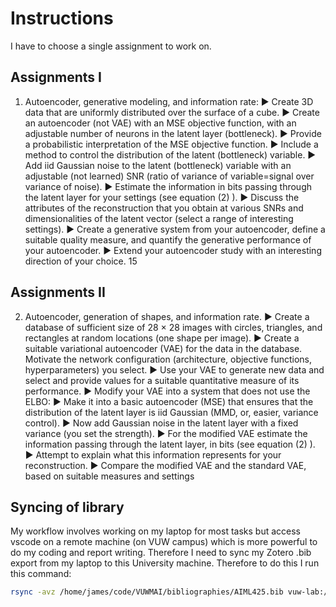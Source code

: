 # Instructions

I have to choose a single assignment to work on.

## Assignments I
1. Autoencoder, generative modeling, and information rate:
▶ Create 3D data that are uniformly distributed over the surface of a cube.
▶ Create an autoencoder (not VAE) with an MSE objective function, with an
adjustable number of neurons in the latent layer (bottleneck).
▶ Provide a probabilistic interpretation of the MSE objective function.
▶ Include a method to control the distribution of the latent (bottleneck) variable.
▶ Add iid Gaussian noise to the latent (bottleneck) variable with an adjustable
(not learned) SNR (ratio of variance of variable=signal over variance of noise).
▶ Estimate the information in bits passing through the latent layer for your
settings (see equation (2) ).
▶ Discuss the attributes of the reconstruction that you obtain at various SNRs
and dimensionalities of the latent vector (select a range of interesting settings).
▶ Create a generative system from your autoencoder, define a suitable quality
measure, and quantify the generative performance of your autoencoder.
▶ Extend your autoencoder study with an interesting direction of your choice.
15


## Assignments II

2. Autoencoder, generation of shapes, and information rate.
▶ Create a database of sufficient size of 28 × 28 images with circles, triangles,
and rectangles at random locations (one shape per image).
▶ Create a suitable variational autoencoder (VAE) for the data in the database.
Motivate the network configuration (architecture, objective functions,
hyperparameters) you select.
▶ Use your VAE to generate new data and select and provide values for a suitable
quantitative measure of its performance.
▶ Modify your VAE into a system that does not use the ELBO:
▶ Make it into a basic autoencoder (MSE) that ensures that the distribution
of the latent layer is iid Gaussian (MMD, or, easier, variance control).
▶ Now add Gaussian noise in the latent layer with a fixed variance (you set
the strength).
▶ For the modified VAE estimate the information passing through the latent
layer, in bits (see equation (2) ).
▶ Attempt to explain what this information represents for your reconstruction.
▶ Compare the modified VAE and the standard VAE, based on suitable measures
and settings

## Syncing of library

My workflow involves working on my laptop for most tasks but access vscode on a remote machine (on VUW campus) which is more powerful to do my coding and report writing. Therefore I need to sync my Zotero .bib export from my laptop to this University machine. Therefore to do this I run this command:
```bash
rsync -avz /home/james/code/VUWMAI/bibliographies/AIML425.bib vuw-lab:/home/thompsjame1/code/AIML425_assignment_3/references.bib
```